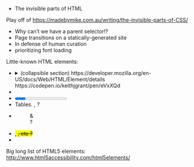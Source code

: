 
* The invisible parts of HTML

Play off of https://madebymike.com.au/writing/the-invisible-parts-of-CSS/

* Why can’t we have a parent selector!?
* Page transitions on a statically-generated site
* In defense of human curation
* prioritizing font loading


Little-known HTML elements:
* <details> & <summary> (collapsible section)
  https://developer.mozilla.org/en-US/docs/Web/HTML/Element/details
  https://codepen.io/keithjgrant/pen/eVxXQd
* <datalist>
* <progress> & <meter> ?
* Tables. <col>, <caption> ?
* <figure> & <figcaption> ?
* <mark>, <del>, etc ?
* <output>

Big long list of HTML5 elements: http://www.html5accessibility.com/html5elements/
